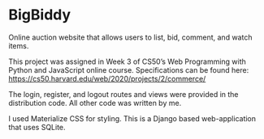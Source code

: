 # BigBiddy
Online auction website that allows users to list, bid, comment, and watch items.

This project was assigned in Week 3 of CS50’s Web Programming with Python and JavaScript online course. Specifications can be found here: https://cs50.harvard.edu/web/2020/projects/2/commerce/

The login, register, and logout routes and views were provided in the distribution code. All other code was written by me. 

I used Materialize CSS for styling. This is a Django based web-application that uses SQLite. 

